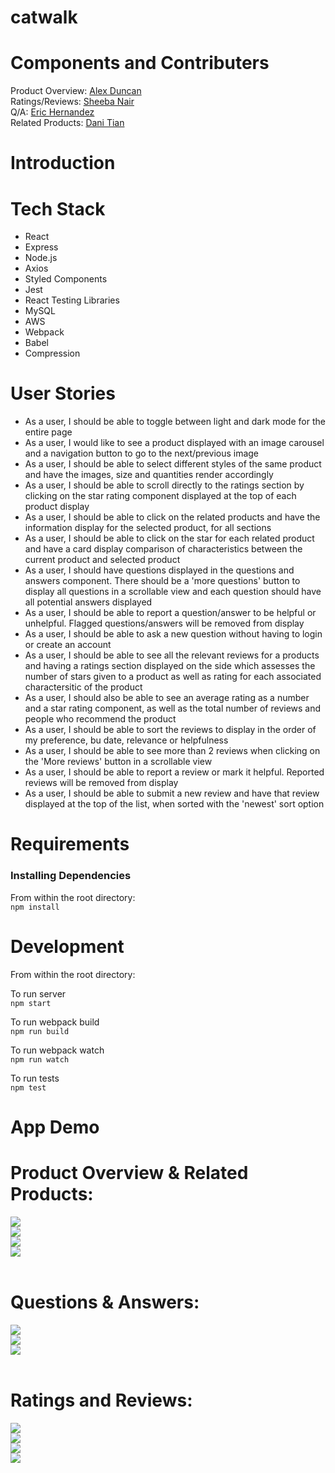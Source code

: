 # catwalk


Components and Contributers
=============

Product Overview: [Alex Duncan](https://github.com/monkeymedic26 "Alex Duncan") <br>
Ratings/Reviews: [Sheeba Nair](https://github.com/sheebanair "Sheeba Nair") <br>
Q/A: [Eric Hernandez](https://github.com/EricMHernandez "Eric Hernandez") <br>
Related Products: [Dani Tian](https://github.com/danitian "Dani Tian") <br>


Introduction
=============


Tech Stack
=============
<ul>
<li>React</li>
<li>Express</li>
<li>Node.js</li>
<li>Axios</li>
<li>Styled Components</li>
<li>Jest</li>
<li>React Testing Libraries</li>
<li>MySQL</li>
<li>AWS</li>
<li>Webpack</li>
<li>Babel</li>
<li>Compression</li>
</ul>

User Stories
=============
<ul>
<li>As a user, I should be able to toggle between light and dark mode for the entire page</li>
<li>As a user, I would like to see a product displayed with an image carousel and a navigation button to go to the next/previous image</li>
<li>As a user, I should be able to select different styles of the same product and have the images, size and quantities render accordingly</li>
<li>As a user, I should be able to scroll directly to the ratings section by clicking on the star rating component displayed at the top of each product display</li>
<li>As a user, I should be able to click on the related products and have the information display for the selected product, for all sections</li>
<li>As a user, I should be able to click on the star for each related product and have a card display comparison of characteristics between the current product and selected product</li>
<li>As a user, I should have questions displayed in the questions and answers component. There should be a 'more questions' button to display all questions in a scrollable view and each question should have all potential answers displayed</li>
<li>As a user, I should be able to report a question/answer to be helpful or unhelpful. Flagged questions/answers will be removed from display</li>
<li>As a user, I should be able to ask a new question without having to login or create an account</li>
<li>As a user, I should be able to see all the relevant reviews for a products and having a ratings section displayed on the side which assesses the number of stars given to a product as well as rating for each associated charactersitic of the product</li>
<li>As a user, I should also be able to see an average rating as a number and a star rating component, as well as the total number of reviews and people who recommend the product</li>
<li>As a user, I should be able to sort the reviews to display in the order of my preference, bu date, relevance or helpfulness </li>
<li>As a user, I should be able to see more than 2 reviews when clicking on the 'More reviews' button in a scrollable view</li>
<li>As a user, I should be able to report a review or mark it helpful. Reported reviews will be removed from display</li>
<li>As a user, I should be able to submit a new review and have that review displayed at the top of the list, when sorted with the 'newest' sort option</li>
</ul>

Requirements
=============
<h3>Installing Dependencies</h3>

From within the root directory:<br>
`npm install`

Development
=============
From within the root directory:

To run server<br>
`npm start`

To run webpack build<br>
`npm run build`

To run webpack watch<br>
`npm run watch`

To run tests<br>
`npm test`

App Demo
=============

# Product Overview & Related Products:
<img src="./assets/products_display.gif">
<br>
<img src="./assets/newproduct.gif">
<br>
<img src="./assets/relatedcharacteristics.gif">
<br>
<img src="./assets/relatedsection.gif">

<br>
<br>

# Questions & Answers:
<img src="./assets/questionsoverview.gif">
<br>
<img src="./assets/reportquestion.gif">
<br>
<img src="./assets/addquestion.gif">
<br>
<br>

# Ratings and Reviews:
<img src="./assets/reviewsscroll.gif">
<br>
<img src="./assets/sortandhelpful.gif">
<br>
<img src="./assets/addreview.gif">
<br>
<img src="./assets/submitreview.gif">